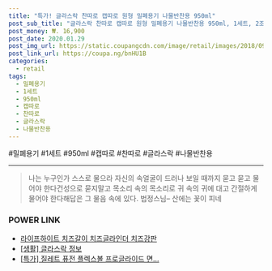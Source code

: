 ```yaml
--- 
title: "특가! 글라스락 찬따로 캡따로 원형 밀폐용기 나물반찬용 950ml" 
post_sub_title: "글라스락 찬따로 캡따로 원형 밀폐용기 나물반찬용 950ml, 1세트, 2조" 
post_money: ₩. 16,900 
post_date: 2020.01.29 
post_img_url: https://static.coupangcdn.com/image/retail/images/2018/09/06/12/9/8cd97fca-014c-4a26-b3ed-180fe48731bf.jpg 
post_link_url: https://coupa.ng/bnHU1B 
categories: 
  - retail 
tags: 
  - 밀폐용기 
  - 1세트 
  - 950ml 
  - 캡따로 
  - 찬따로 
  - 글라스락 
  - 나물반찬용 
--- 
```

  #밀폐용기 #1세트 #950ml #캡따로 #찬따로 #글라스락 #나물반찬용 
<hr> 

> 나는 누구인가 스스로 물으라 자신의 속얼굴이 드러나 보일 때까지 묻고 묻고 물어야 한다건성으로 묻지말고 목소리 속의 목소리로 귀 속의 귀에 대고 간절하게 물어야 한다해답은 그 물음 속에 있다. 법정스님–  산에는 꽃이 피네 


### POWER LINK

* <a href="https://blog.naver.com/sakai111/221781080525" target="_blank">라이프하이트 치즈갈이 치즈글라인더 치즈강판</a>
* <a href="https://blog.naver.com/sakai111/221767227517" target="_blank"> [생활] 글라스락 정보 </a>
* <a href="https://blog.naver.com/sakai111/221785996182" target="_blank">[특가] 질레트 퓨전 플렉스볼 프로글라이드 면...</a>
